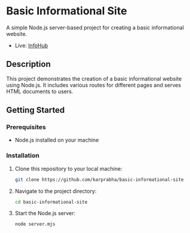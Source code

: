 # Basic Informational Site

A simple Node.js server-based project for creating a basic informational website.

-   Live: [InfoHub](https://basic-informational-site.onrender.com/)

## Description

This project demonstrates the creation of a basic informational website using Node.js. It includes various routes for different pages and serves HTML documents to users.

## Getting Started

### Prerequisites

-   Node.js installed on your machine

### Installation

1.  Clone this repository to your local machine:

    ```bash
    git clone https://github.com/karprabha/basic-informational-site
    ```

2.  Navigate to the project directory:

    ```bash
    cd basic-informational-site
    ```

3.  Start the Node.js server:

    ```bash
    node server.mjs
    ```
